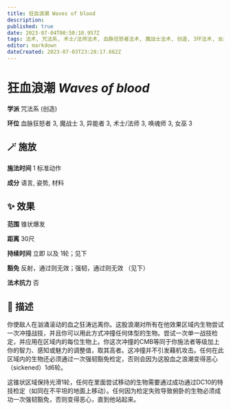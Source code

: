 ```yaml
---
title: 狂血浪潮 Waves of blood
description: 
published: true
date: 2023-07-04T00:50:10.957Z
tags: 法术, 咒法系, 术士/法师法术, 血脉狂怒者法术, 魔战士法术, 创造, 3环法术, 女巫法术, 异能者法术, 唤魂师法术
editor: markdown
dateCreated: 2023-07-03T23:28:17.662Z
---
```


# **狂血浪潮** *Waves of blood*

**学派** 咒法系 (创造) 

**环位** 血脉狂怒者 3, 魔战士 3, 异能者 3, 术士/法师 3, 唤魂师 3, 女巫 3

## 🪄 施放

**施法时间** 1 标准动作

**成分** 语言, 姿势, 材料

## ✨ 效果  

**范围** 锥状爆发

**距离** 30尺  

**持续时间** 立即 以及 1轮；见下 

**豁免** 反射，通过则无效；强韧，通过则无效 （见下）

**法术抗力** 否

## 📖 描述

你使敌人在汹涌滚动的血之狂涛远离你。这股浪潮对所有在他效果区域内生物尝试一次冲撞战技，并且你可以用此方式冲撞任何体型的生物。尝试一次单一战技检定，并应用在区域内的每位生物上。你这次冲撞的CMB等同于你施法者等级加上你的智力、感知或魅力的调整值，取其高者。这冲撞并不引发藉机攻击。任何在此区域内的生物还必须通过一次强韧豁免检定，否则会因为这股血之浪潮变得恶心（sickened）1d6轮。

这锥状区域保持光滑1轮，任何在里面尝试移动的生物需要通过成功通过DC10的特技检定（如同在不平坦的地面上移动）。任何因为检定失败导致俯卧的生物必须成功一次强韧豁免，否则变得恶心，直到他站起来。
    